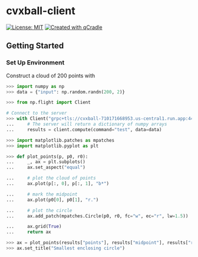 # cvxball-client

[![License: MIT](https://img.shields.io/badge/License-MIT-yellow.svg)](LICENSE)
[![Created with qCradle](https://img.shields.io/badge/Created%20with-qCradle-blue?style=flat-square)](https://github.com/tschm/experiments)

## Getting Started

### **Set Up Environment**

Construct a cloud of $200$ points with

```python
>>> import numpy as np
>>> data = {"input": np.random.randn(200, 2)}
```

```python
>>> from np.flight import Client

# Connect to the server
>>> with Client("grpc+tls://cvxball-710171668953.us-central1.run.app:443") as client:
...     # The server will return a dictionary of numpy arrays
...     results = client.compute(command="test", data=data)
```

```python
>>> import matplotlib.patches as mpatches
>>> import matplotlib.pyplot as plt

>>> def plot_points(p, p0, r0):
...     _, ax = plt.subplots()
...     ax.set_aspect("equal")

...     # plot the cloud of points
...     ax.plot(p[:, 0], p[:, 1], "b*")

...     # mark the midpoint
...     ax.plot(p0[0], p0[1], "r.")

...     # plot the circle
...     ax.add_patch(mpatches.Circle(p0, r0, fc="w", ec="r", lw=1.5))

...     ax.grid(True)
...     return ax
```

```python
>>> ax = plot_points(results["points"], results["midpoint"], results["radius"])
>>> ax.set_title("Smallest enclosing circle")
```

